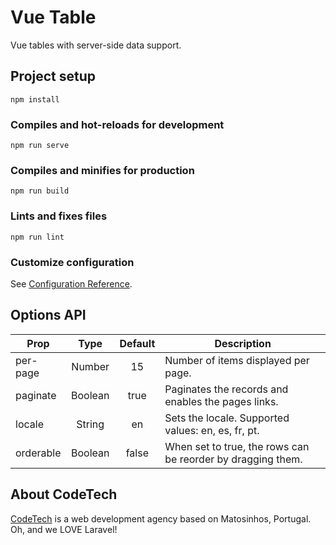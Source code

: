 # Vue Table

Vue tables with server-side data support.


## Project setup
```
npm install
```

### Compiles and hot-reloads for development
```
npm run serve
```

### Compiles and minifies for production
```
npm run build
```

### Lints and fixes files
```
npm run lint
```

### Customize configuration
See [Configuration Reference](https://cli.vuejs.org/config/).


## Options API

| Prop      | Type    | Default | Description                                                   | 
|-----------|:-------:|:-------:|---------------------------------------------------------------|
| per-page  | Number  | 15      | Number of items displayed per page.                           |
| paginate  | Boolean | true    | Paginates the records and enables the pages links.            |
| locale    | String  | en      | Sets the locale. Supported values: en, es, fr, pt.            |
| orderable | Boolean | false   | When set to true, the rows can be reorder by dragging them.   |


## About CodeTech

[CodeTech](https://www.codetech.pt) is a web development agency based on Matosinhos, Portugal. Oh, and we LOVE Laravel!

